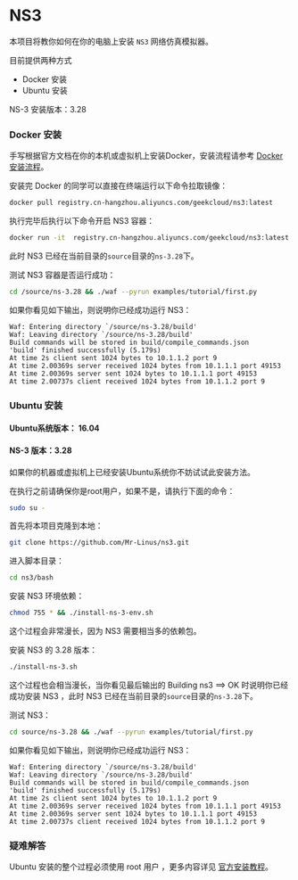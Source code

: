 # NS3

本项目将教你如何在你的电脑上安装 `NS3` 网络仿真模拟器。

目前提供两种方式

- Docker 安装
- Ubuntu 安装

NS-3 安装版本：3.28

### Docker 安装

手写根据官方文档在你的本机或虚拟机上安装Docker，安装流程请参考 [Docker 安装流程](https://note.geekfan.top/2018/06/15/Docker-faq/#%E5%AE%89%E8%A3%85%E3%80%81%E9%85%8D%E7%BD%AE%E9%97%AE%E9%A2%98-8)。

安装完 Docker 的同学可以直接在终端运行以下命令拉取镜像：

```bash
docker pull registry.cn-hangzhou.aliyuncs.com/geekcloud/ns3:latest
```

执行完毕后执行以下命令开启 NS3 容器：

```bash
docker run -it  registry.cn-hangzhou.aliyuncs.com/geekcloud/ns3:latest /bin/bash
```

此时 NS3 已经在当前目录的`source`目录的`ns-3.28`下。

测试 NS3 容器是否运行成功：

```bash
cd /source/ns-3.28 && ./waf --pyrun examples/tutorial/first.py
```

如果你看见如下输出，则说明你已经成功运行 NS3：

```
Waf: Entering directory `/source/ns-3.28/build'
Waf: Leaving directory `/source/ns-3.28/build'
Build commands will be stored in build/compile_commands.json
'build' finished successfully (5.179s)
At time 2s client sent 1024 bytes to 10.1.1.2 port 9
At time 2.00369s server received 1024 bytes from 10.1.1.1 port 49153
At time 2.00369s server sent 1024 bytes to 10.1.1.1 port 49153
At time 2.00737s client received 1024 bytes from 10.1.1.2 port 9
```



### Ubuntu 安装

#### Ubuntu系统版本： 16.04

#### NS-3 版本：3.28

如果你的机器或虚拟机上已经安装Ubuntu系统你不妨试试此安装方法。

在执行之前请确保你是root用户，如果不是，请执行下面的命令：

```bash
sudo su -
```

首先将本项目克隆到本地：

```bash
git clone https://github.com/Mr-Linus/ns3.git
```

进入脚本目录：

```bash
cd ns3/bash
```

安装 NS3 环境依赖：

```bash
chmod 755 * && ./install-ns-3-env.sh
```

这个过程会非常漫长，因为 NS3 需要相当多的依赖包。

安装 NS3 的 3.28 版本：

```bash
./install-ns-3.sh
```

这个过程也会相当漫长，当你看见最后输出的 Building ns3 ==> OK 时说明你已经成功安装 NS3 ，此时 NS3 已经在当前目录的`source`目录的`ns-3.28`下。

测试 NS3：

```bash
cd source/ns-3.28 && ./waf --pyrun examples/tutorial/first.py
```

如果你看见如下输出，则说明你已经成功运行 NS3：

```
Waf: Entering directory `/source/ns-3.28/build'
Waf: Leaving directory `/source/ns-3.28/build'
Build commands will be stored in build/compile_commands.json
'build' finished successfully (5.179s)
At time 2s client sent 1024 bytes to 10.1.1.2 port 9
At time 2.00369s server received 1024 bytes from 10.1.1.1 port 49153
At time 2.00369s server sent 1024 bytes to 10.1.1.1 port 49153
At time 2.00737s client received 1024 bytes from 10.1.1.2 port 9
```



### 疑难解答

Ubuntu 安装的整个过程必须使用 root 用户 ，更多内容详见 [官方安装教程](https://www.nsnam.org/wiki/Installation)。